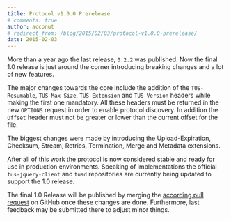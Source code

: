 ```yaml
---
title: Protocol v1.0.0 Prerelease
# comments: true
author: acconut
# redirect_from: /blog/2015/02/03/protocol-v1.0.0-prerelease/
date: 2015-02-03
---
```


More than a year ago the last release, `0.2.2` was published. Now the final 1.0
release is just around the corner introducing breaking changes and a lot of new
features.

The major changes towards the core include the addition of the `TUS-Resumable`,
`TUS-Max-Size`, `TUS-Extension` and `TUS-Version` headers while making the first
one mandatory. All these headers must be returned in the new `OPTIONS` request
in order to enable protocol discovery. In addition the `Offset` header must not
be greater or lower than the current offset for the file.

The biggest changes were made by introducing the Upload-Expiration, Checksum,
Stream, Retries, Termination, Merge and Metadata extensions.

After all of this work the protocol is now considered stable and ready for use
in production environments. Speaking of implementations the official
`tus-jquery-client` and
`tusd` repositories are currently being
updated to support the 1.0 release.

The final 1.0 Release will be published by merging the
[according pull request](https://github.com/tus/tus-resumable-upload-protocol/pull/57)
on GitHub once these changes are done. Furthermore, last feedback may be
submitted there to adjust minor things.

